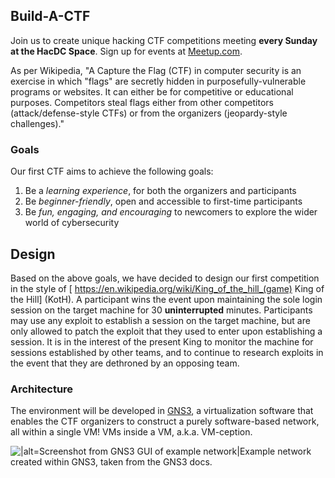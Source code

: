 ## Build-A-CTF

Join us to create unique hacking CTF competitions meeting **every Sunday
at the HacDC Space**. Sign up for events at
[Meetup.com](https://www.meetup.com/hac-dc/events/291602998/).

As per Wikipedia, "A Capture the Flag (CTF) in computer security is an
exercise in which "flags" are secretly hidden in purposefully-vulnerable
programs or websites. It can either be for competitive or educational
purposes. Competitors steal flags either from other competitors
(attack/defense-style CTFs) or from the organizers (jeopardy-style
challenges)."

### Goals

Our first CTF aims to achieve the following goals:

1.  Be a *learning experience*, for both the organizers and participants
2.  Be *beginner-friendly*, open and accessible to first-time
    participants
3.  Be *fun, engaging, and encouraging* to newcomers to explore the
    wider world of cybersecurity

## Design

Based on the above goals, we have decided to design our first
competition in the style of \[
<https://en.wikipedia.org/wiki/King_of_the_hill_(game)> King of the
Hill\] (KotH). A participant wins the event upon maintaining the sole
login session on the target machine for 30 **uninterrupted** minutes.
Participants may use any exploit to establish a session on the target
machine, but are only allowed to patch the exploit that they used to
enter upon establishing a session. It is in the interest of the present
King to monitor the machine for sessions established by other teams, and
to continue to research exploits in the event that they are dethroned by
an opposing team.

### Architecture

The environment will be developed in [GNS3](https://gns3.com/), a
virtualization software that enables the CTF organizers to construct a
purely software-based network, all within a single VM! VMs inside a VM,
a.k.a. VM-ception.

![\|alt=Screenshot from GNS3 GUI of example network\|Example network
created within GNS3, taken from the [GNS3
docs](https://docs.gns3.com/docs/).](Example_GNS3.png "|alt=Screenshot from GNS3 GUI of example network|Example network created within GNS3, taken from the GNS3 docs.")
